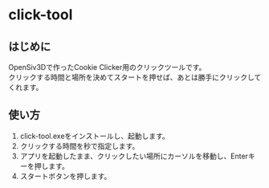 # click-tool

## はじめに  
OpenSiv3Dで作ったCookie Clicker用のクリックツールです。  
クリックする時間と場所を決めてスタートを押せば、あとは勝手にクリックしてくれます。

## 使い方
1. click-tool.exeをインストールし、起動します。
2. クリックする時間を秒で指定します。
3. アプリを起動したまま、クリックしたい場所にカーソルを移動し、Enterキーを押します。
4. スタートボタンを押します。